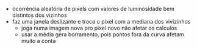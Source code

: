 - ocorrência aleatória de pixels com valores de luminosidade bem distintos dos vizinhos
- faz uma janela deslizante e troca o pixel com a mediana dos vivizinhos
	- joga numa imagem nova pro pixel novo não afetar os calculos
	- usar a média gera borramento, pois pontos fora da curva afetam muito a conta